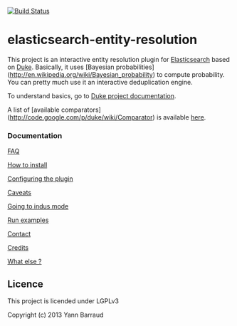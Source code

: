 [![Build Status](https://travis-ci.org/YannBrrd/elasticsearch-entity-resolution.png)](http://travis-ci.org/YannBrrd/elasticsearch-entity-resolution)



elasticsearch-entity-resolution
===================

This project is an interactive entity resolution plugin for [Elasticsearch](http://www.elasticsearch.org) based on [Duke](http://github.com/larsga/Duke). Basically, it uses [Bayesian probabilities] (http://en.wikipedia.org/wiki/Bayesian_probability) to compute probability. You can pretty much use it an interactive deduplication engine.

To understand basics, go to [Duke project documentation](https://github.com/larsga/Duke/wiki/XMLConfig).

A list of [available comparators] (http://code.google.com/p/duke/wiki/Comparator) is available [here](https://github.com/larsga/Duke/wiki/Comparator).

### Documentation

[FAQ](http://github.com/YannBrrd/elasticsearch-entity-resolution/wiki/FAQ)

[How to install](http://github.com/YannBrrd/elasticsearch-entity-resolution/wiki/install)

[Configuring the plugin](http://github.com/YannBrrd/elasticsearch-entity-resolution/wiki/configure)

[Caveats](http://github.com/YannBrrd/elasticsearch-entity-resolution/wiki/caveats)

[Going to indus mode](http://github.com/YannBrrd/elasticsearch-entity-resolution/wiki/indus)

[Run examples](http://github.com/YannBrrd/elasticsearch-entity-resolution/wiki/Run-Examples)

[Contact](http://github.com/YannBrrd/elasticsearch-entity-resolution/wiki/contact)

[Credits](http://github.com/YannBrrd/elasticsearch-entity-resolution/wiki/credits)

[What else ?](http://github.com/YannBrrd/elasticsearch-entity-resolution/wiki/what_else)


## Licence 

This project is licended under LGPLv3

Copyright (c) 2013 Yann Barraud
